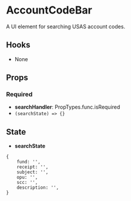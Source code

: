 # AccountCodeBar

A UI element for searching USAS account codes.

## Hooks

* None

## Props

### Required

* **searchHandler**: PropTypes.func.isRequired
 * ```(searchState) => {}```

## State

* **searchState**
```
{
	fund: '',
	receipt: '',
	subject: '',
	opu: '',
	scc: '',
	description: '',
}
``` 